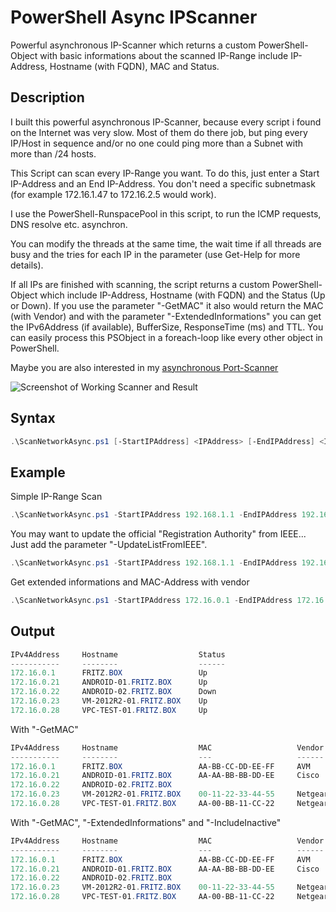 # PowerShell Async IPScanner

Powerful asynchronous IP-Scanner which returns a custom PowerShell-Object with basic informations about the scanned IP-Range include IP-Address, Hostname (with FQDN), MAC and Status.

## Description

I built this powerful asynchronous IP-Scanner, because every script i found on the Internet was very slow. Most of them do there job, but ping every IP/Host in sequence and/or no one could ping more than a Subnet with more than /24 hosts.

This Script can scan every IP-Range you want. To do this, just enter a Start IP-Address and an End IP-Address. You don't need a specific subnetmask (for example 172.16.1.47 to 172.16.2.5 would work).

I use the PowerShell-RunspacePool in this script, to run the ICMP requests, DNS resolve etc. asynchron.

You can modify the threads at the same time, the wait time if all threads are busy and the tries for each IP in the parameter (use Get-Help for more details).
  
If all IPs are finished with scanning, the script returns a custom PowerShell-Object which include IP-Address, Hostname (with FQDN) and the Status (Up or Down). If you use the parameter "-GetMAC" it also would return the MAC (with Vendor) and with the parameter "-ExtendedInformations" you can get the IPv6Address (if available), BufferSize, ResponseTime (ms) and TTL. You can easily process this PSObject in a foreach-loop like every other object in PowerShell.

Maybe you are also interested in my [asynchronous Port-Scanner](https://github.com/BornToBeRoot/PowerShell_Async-PortScanner)

![Screenshot of Working Scanner and Result](https://github.com/BornToBeRoot/PowerShell_Async-IPScanner/blob/master/Doku/ScanNetworkAsync_Result.png?raw=true)

## Syntax

```powershell
.\ScanNetworkAsync.ps1 [-StartIPAddress] <IPAddress> [-EndIPAddress] <IPAddress> [[-Threads] <Int32>] [[-Tries] <Int32>] [[-IncludeInactive]] [[-ResolveDNS]] [[-GetMAC]] [[-ExtendedInformations]] [[-UpdateListFromIEEE] [<CommonParameters>] 
```

## Example

Simple IP-Range Scan

```powershell
.\ScanNetworkAsync.ps1 -StartIPAddress 192.168.1.1 -EndIPAddress 192.168.1.200 
```

You may want to update the official "Registration Authority" from IEEE... Just add the parameter "-UpdateListFromIEEE".

```powershell
.\ScanNetworkAsync.ps1 -StartIPAddress 192.168.1.1 -EndIPAddress 192.168.1.200 -UpdateListFromIEEE
```

Get extended informations and MAC-Address with vendor

```powershell
.\ScanNetworkAsync.ps1 -StartIPAddress 172.16.0.1 -EndIPAddress 172.16.1.254 -GetMAC -ExtendedInformations
```

## Output

```powershell
IPv4Address     Hostname                  Status
-----------     --------                  ------
172.16.0.1      FRITZ.BOX                 Up
172.16.0.21     ANDROID-01.FRITZ.BOX      Up
172.16.0.22     ANDROID-02.FRITZ.BOX      Down
172.16.0.23     VM-2012R2-01.FRITZ.BOX    Up
172.16.0.28     VPC-TEST-01.FRITZ.BOX     Up
 ```
With "-GetMAC"

```powershell
IPv4Address     Hostname                  MAC                   Vendor     Status
-----------     --------                  ---                   ------     ------
172.16.0.1      FRITZ.BOX                 AA-BB-CC-DD-EE-FF     AVM        Up
172.16.0.21     ANDROID-01.FRITZ.BOX      AA-AA-BB-BB-DD-EE     Cisco      Up
172.16.0.22     ANDROID-02.FRITZ.BOX                                       Down
172.16.0.23     VM-2012R2-01.FRITZ.BOX    00-11-22-33-44-55     Netgear    Up
172.16.0.28     VPC-TEST-01.FRITZ.BOX     AA-00-BB-11-CC-22     Netgear    Up
```
With "-GetMAC", "-ExtendedInformations" and "-IncludeInactive"

```PowerShell
IPv4Address     Hostname                  MAC                   Vendor     BufferSize ResponseTime TTL  Status
-----------     --------                  ---                   ------     ---------- ------------ ---  ------
172.16.0.1      FRITZ.BOX                 AA-BB-CC-DD-EE-FF     AVM                32            0  64  Up
172.16.0.21     ANDROID-01.FRITZ.BOX      AA-AA-BB-BB-DD-EE     Cisco              32            2  64  Up
172.16.0.22     ANDROID-02.FRITZ.BOX                                                                    Down
172.16.0.23     VM-2012R2-01.FRITZ.BOX    00-11-22-33-44-55     Netgear            32            2  64  Up
172.16.0.28     VPC-TEST-01.FRITZ.BOX     AA-00-BB-11-CC-22     Netgear            32            1  64  Up
```
